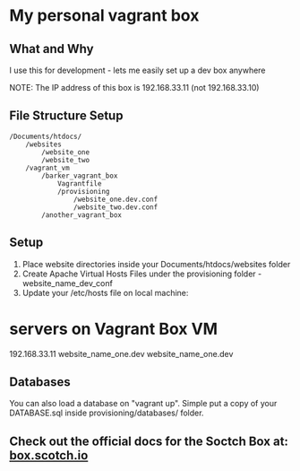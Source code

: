  My personal vagrant box
==========
## What and Why
I use this for development - lets me easily set up a dev box anywhere

NOTE: The IP address of this box is 192.168.33.11 (not 192.168.33.10)

## File Structure Setup
```
/Documents/htdocs/
	/websites
		/website_one
		/website_two
	/vagrant_vm
		/barker_vagrant_box
			Vagrantfile
			/provisioning
				/website_one.dev.conf
				/website_two.dev.conf
		/another_vagrant_box
```
## Setup
1. Place website directories inside your Documents/htdocs/websites folder
2. Create Apache Virtual Hosts Files under the provisioning folder - website_name_dev_conf
3. Update your /etc/hosts file on local machine:
# servers on Vagrant Box VM
192.168.33.11	website_name_one.dev website_name_one.dev 

## Databases
You can also load a database on "vagrant up". Simple put a copy of your DATABASE.sql inside provisioning/databases/ folder. 

## Check out the official docs for the Soctch Box at: [box.scotch.io](https://box.scotch.io/)